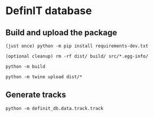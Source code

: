 # DefinIT database

## Build and upload the package
```
(just once) python -m pip install requirements-dev.txt

(optional cleanup) rm -rf dist/ build/ src/*.egg-info/

python -m build

python -m twine upload dist/*
```
## Generate tracks
```
python -m definit_db.data.track.track
```